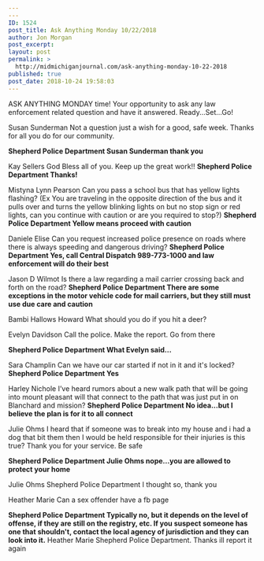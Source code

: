 ```yaml
---
---
ID: 1524
post_title: Ask Anything Monday 10/22/2018
author: Jon Morgan
post_excerpt:
layout: post
permalink: >
  http://midmichiganjournal.com/ask-anything-monday-10-22-2018
published: true
post_date: 2018-10-24 19:58:03
---
```

ASK ANYTHING MONDAY time! Your opportunity to ask any law enforcement related question and have it answered. Ready...Set...Go!

Susan Sunderman Not a question just a wish for a good, safe week. Thanks for all you do for our community.

<strong>Shepherd Police Department Susan Sunderman thank you</strong>

Kay Sellers God Bless all of you. Keep up the great work!!
<strong>Shepherd Police Department Thanks!</strong>

Mistyna Lynn Pearson Can you pass a school bus that has yellow lights flashing? (Ex You are traveling in the opposite direction of the bus and it pulls over and turns the yellow blinking lights on but no stop sign or red lights, can you continue with caution or are you required to stop?)
<strong>Shepherd Police Department Yellow means proceed with caution</strong>

Daniele Elise Can you request increased police presence on roads where there is always speeding and dangerous driving?
<strong>Shepherd Police Department Yes, call Central Dispatch 989-773-1000 and law enforcement will do their best</strong>

Jason D Wilmot Is there a law regarding a mail carrier crossing back and forth on the road?
<strong>Shepherd Police Department There are some exceptions in the motor vehicle code for mail carriers, but they still must use due care and caution</strong>

Bambi Hallows Howard What should you do if you hit a deer?

Evelyn Davidson Call the police. Make the report. Go from there

<strong>Shepherd Police Department What Evelyn said...</strong>

Sara Champlin Can we have our car started if not in it and it's locked?
<strong>Shepherd Police Department Yes</strong>

Harley Nichole I’ve heard rumors about a new walk path that will be going into mount pleasant will that connect to the path that was just put in on Blanchard and mission?
<strong>Shepherd Police Department No idea...but I believe the plan is for it to all connect</strong>

Julie Ohms I heard that if someone was to break into my house and i had a dog that bit them then I would be held responsible for their injuries is this true? Thank you for your service. Be safe

<strong>Shepherd Police Department Julie Ohms nope...you are allowed to protect your home</strong>

Julie Ohms Shepherd Police Department I thought so, thank you

Heather Marie Can a sex offender have a fb page

<strong>Shepherd Police Department Typically no, but it depends on the level of offense, if they are still on the registry, etc. If you suspect someone has one that shouldn't, contact the local agency of jurisdiction and they can look into it.</strong>
Heather Marie Shepherd Police Department. Thanks ill report it again